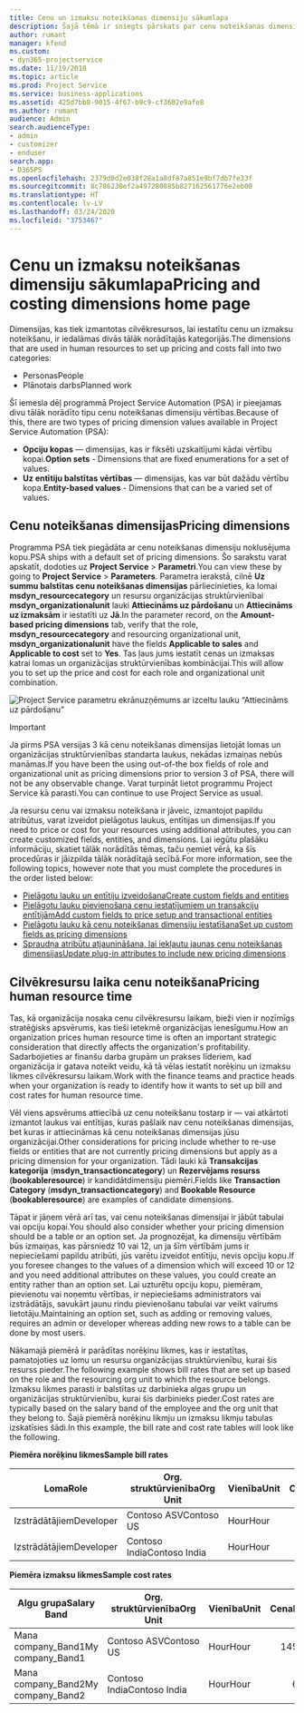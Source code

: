 ```yaml
---
title: Cenu un izmaksu noteikšanas dimensiju sākumlapa
description: Šajā tēmā ir sniegts pārskats par cenu noteikšanas dimensijām.
author: rumant
manager: kfend
ms.custom:
- dyn365-projectservice
ms.date: 11/19/2018
ms.topic: article
ms.prod: Project Service
ms.service: business-applications
ms.assetid: 425d7bb8-9015-4f67-b9c9-cf3602e9afe8
ms.author: rumant
audience: Admin
search.audienceType:
- admin
- customizer
- enduser
search.app:
- D365PS
ms.openlocfilehash: 2379d0d2e038f28a1a8df87a851e9bf7db7fe33f
ms.sourcegitcommit: 8c786230ef2a497280885b827162561776e2eb00
ms.translationtype: HT
ms.contentlocale: lv-LV
ms.lasthandoff: 03/24/2020
ms.locfileid: "3753467"
---
```

# <a name="pricing-and-costing-dimensions-home-page"></a><span data-ttu-id="4bd96-103">Cenu un izmaksu noteikšanas dimensiju sākumlapa</span><span class="sxs-lookup"><span data-stu-id="4bd96-103">Pricing and costing dimensions home page</span></span>

<span data-ttu-id="4bd96-104">Dimensijas, kas tiek izmantotas cilvēkresursos, lai iestatītu cenu un izmaksu noteikšanu, ir iedalāmas divās tālāk norādītajās kategorijās.</span><span class="sxs-lookup"><span data-stu-id="4bd96-104">The dimensions that are used in human resources to set up pricing and costs fall into two categories:</span></span>

- <span data-ttu-id="4bd96-105">Personas</span><span class="sxs-lookup"><span data-stu-id="4bd96-105">People</span></span>
- <span data-ttu-id="4bd96-106">Plānotais darbs</span><span class="sxs-lookup"><span data-stu-id="4bd96-106">Planned work</span></span>

<span data-ttu-id="4bd96-107">Šī iemesla dēļ programmā Project Service Automation (PSA) ir pieejamas divu tālāk norādīto tipu cenu noteikšanas dimensiju vērtības.</span><span class="sxs-lookup"><span data-stu-id="4bd96-107">Because of this, there are two types of pricing dimension values available in Project Service Automation (PSA):</span></span> 

- <span data-ttu-id="4bd96-108">**Opciju kopas** — dimensijas, kas ir fiksēti uzskaitījumi kādai vērtību kopai.</span><span class="sxs-lookup"><span data-stu-id="4bd96-108">**Option sets** - Dimensions that are fixed enumerations for a set of values.</span></span>
- <span data-ttu-id="4bd96-109">**Uz entītiju balstītas vērtības** — dimensijas, kas var būt dažādu vērtību kopa.</span><span class="sxs-lookup"><span data-stu-id="4bd96-109">**Entity-based values** - Dimensions that can be a varied set of values.</span></span>

## <a name="pricing-dimensions"></a><span data-ttu-id="4bd96-110">Cenu noteikšanas dimensijas</span><span class="sxs-lookup"><span data-stu-id="4bd96-110">Pricing dimensions</span></span>

<span data-ttu-id="4bd96-111">Programma PSA tiek piegādāta ar cenu noteikšanas dimensiju noklusējuma kopu.</span><span class="sxs-lookup"><span data-stu-id="4bd96-111">PSA ships with a default set of pricing dimensions.</span></span> <span data-ttu-id="4bd96-112">Šo sarakstu varat apskatīt, dodoties uz **Project Service** > **Parametri**.</span><span class="sxs-lookup"><span data-stu-id="4bd96-112">You can view these by going to **Project Service** > **Parameters**.</span></span> <span data-ttu-id="4bd96-113">Parametra ierakstā, cilnē **Uz summu balstītas cenu noteikšanas dimensijas** pārliecinieties, ka lomai **msdyn_resourcecategory** un resursu organizācijas struktūrvienībai **msdyn_organizationalunit** lauki **Attiecināms uz pārdošanu** un **Attiecināms uz izmaksām** ir iestatīti uz **Jā**.</span><span class="sxs-lookup"><span data-stu-id="4bd96-113">In the parameter record, on the **Amount-based pricing dimensions** tab, verify that the role, **msdyn_resourcecategory** and resourcing organizational unit, **msdyn_organizationalunit** have the fields **Applicable to sales** and **Applicable to cost** set to **Yes**.</span></span> <span data-ttu-id="4bd96-114">Tas ļaus jums iestatīt cenas un izmaksas katrai lomas un organizācijas struktūrvienības kombinācijai.</span><span class="sxs-lookup"><span data-stu-id="4bd96-114">This will allow you to set up the price and cost for each role and organizational unit combination.</span></span>

![Project Service parametru ekrānuzņēmums ar izceltu lauku “Attiecināms uz pārdošanu”](media/PS-OOB-parameters.png)

> [!IMPORTANT]
> <span data-ttu-id="4bd96-116">Ja pirms PSA versijas 3 kā cenu noteikšanas dimensijas lietojāt lomas un organizācijas struktūrvienības standarta laukus, nekādas izmaiņas nebūs manāmas.</span><span class="sxs-lookup"><span data-stu-id="4bd96-116">If you have been the using out-of-the box fields of role and organizational unit as pricing dimensions prior to version 3 of PSA, there will not be any observable change.</span></span> <span data-ttu-id="4bd96-117">Varat turpināt lietot programmu Project Service kā parasti.</span><span class="sxs-lookup"><span data-stu-id="4bd96-117">You can continue to use Project Service as usual.</span></span> 

<span data-ttu-id="4bd96-118">Ja resursu cenu vai izmaksu noteikšana ir jāveic, izmantojot papildu atribūtus, varat izveidot pielāgotus laukus, entītijas un dimensijas.</span><span class="sxs-lookup"><span data-stu-id="4bd96-118">If you need to price or cost for your resources using additional attributes, you can create customized fields, entities, and dimensions.</span></span> <span data-ttu-id="4bd96-119">Lai iegūtu plašāku informāciju, skatiet tālāk norādītās tēmas, taču ņemiet vērā, ka šīs procedūras ir jāizpilda tālāk norādītajā secībā.</span><span class="sxs-lookup"><span data-stu-id="4bd96-119">For more information, see the following topics, however note that you must complete the procedures in the order listed below:</span></span>

- [<span data-ttu-id="4bd96-120">Pielāgotu lauku un entītiju izveidošana</span><span class="sxs-lookup"><span data-stu-id="4bd96-120">Create custom fields and entities</span></span>](create-custom-fields-entities.md)
- [<span data-ttu-id="4bd96-121">Pielāgotu lauku pievienošana cenu iestatījumiem un transakciju entītijām</span><span class="sxs-lookup"><span data-stu-id="4bd96-121">Add custom fields to price setup and transactional entities</span></span>](field-references.md)
- [<span data-ttu-id="4bd96-122">Pielāgotu lauku kā cenu noteikšanas dimensiju iestatīšana</span><span class="sxs-lookup"><span data-stu-id="4bd96-122">Set up custom fields as pricing dimensions</span></span>](set-up-pricing-dimensions.md)
- [<span data-ttu-id="4bd96-123">Spraudņa atribūtu atjaunināšana, lai iekļautu jaunas cenu noteikšanas dimensijas</span><span class="sxs-lookup"><span data-stu-id="4bd96-123">Update plug-in attributes to include new pricing dimensions</span></span>](update-plug-in-attributes.md)

## <a name="pricing-human-resource-time"></a><span data-ttu-id="4bd96-124">Cilvēkresursu laika cenu noteikšana</span><span class="sxs-lookup"><span data-stu-id="4bd96-124">Pricing human resource time</span></span>
<span data-ttu-id="4bd96-125">Tas, kā organizācija nosaka cenu cilvēkresursu laikam, bieži vien ir nozīmīgs stratēģisks apsvērums, kas tieši ietekmē organizācijas ienesīgumu.</span><span class="sxs-lookup"><span data-stu-id="4bd96-125">How an organization prices human resource time is often an important strategic consideration that directly affects the organization's profitability.</span></span> <span data-ttu-id="4bd96-126">Sadarbojieties ar finanšu darba grupām un prakses līderiem, kad organizācija ir gatava noteikt veidu, kā tā vēlas iestatīt norēķinu un izmaksu likmes cilvēkresursu laikam.</span><span class="sxs-lookup"><span data-stu-id="4bd96-126">Work with the finance teams and practice heads when your organization is ready to identify how it wants to set up bill and cost rates for human resource time.</span></span>

<span data-ttu-id="4bd96-127">Vēl viens apsvērums attiecībā uz cenu noteikšanu tostarp ir — vai atkārtoti izmantot laukus vai entītijas, kuras pašlaik nav cenu noteikšanas dimensijas, bet kuras ir attiecināmas kā cenu noteikšanas dimensijas jūsu organizācijai.</span><span class="sxs-lookup"><span data-stu-id="4bd96-127">Other considerations for pricing include whether to re-use fields or entities that are not currently pricing dimensions but apply as a pricing dimension for your organization.</span></span> <span data-ttu-id="4bd96-128">Tādi lauki kā **Transakcijas kategorija** (**msdyn_transactioncategory**) un **Rezervējams resurss** (**bookableresource**) ir kandidātdimensiju piemēri.</span><span class="sxs-lookup"><span data-stu-id="4bd96-128">Fields like **Transaction Category** (**msdyn_transactioncategory**) and **Bookable Resource** (**bookableresource**) are examples of candidate dimensions.</span></span> 

<span data-ttu-id="4bd96-129">Tāpat ir jāņem vērā arī tas, vai cenu noteikšanas dimensijai ir jābūt tabulai vai opciju kopai.</span><span class="sxs-lookup"><span data-stu-id="4bd96-129">You should also consider whether your pricing dimension should be a table or an option set.</span></span> <span data-ttu-id="4bd96-130">Ja prognozējat, ka dimensiju vērtībām būs izmaiņas, kas pārsniedz 10 vai 12, un ja šīm vērtībām jums ir nepieciešami papildu atribūti, jūs varētu izveidot entītiju, nevis opciju kopu.</span><span class="sxs-lookup"><span data-stu-id="4bd96-130">If you foresee changes to the values of a dimension which will exceed 10 or 12 and you need additional attributes on these values, you could create an entity rather than an option set.</span></span> <span data-ttu-id="4bd96-131">Lai uzturētu opciju kopu, piemēram, pievienotu vai noņemtu vērtības, ir nepieciešams administrators vai izstrādātājs, savukārt jaunu rindu pievienošanu tabulai var veikt vairums lietotāju.</span><span class="sxs-lookup"><span data-stu-id="4bd96-131">Maintaining an option set, such as adding or removing values, requires an admin or developer whereas adding new rows to a table can be done by most users.</span></span>

<span data-ttu-id="4bd96-132">Nākamajā piemērā ir parādītas norēķinu likmes, kas ir iestatītas, pamatojoties uz lomu un resursu organizācijas struktūrvienību, kurai šis resurss pieder.</span><span class="sxs-lookup"><span data-stu-id="4bd96-132">The following example shows bill rates that are set up based on the role and the resourcing org unit to which the resource belongs.</span></span> <span data-ttu-id="4bd96-133">Izmaksu likmes parasti ir balstītas uz darbinieka algas grupu un organizācijas struktūrvienību, kurai šis darbinieks pieder.</span><span class="sxs-lookup"><span data-stu-id="4bd96-133">Cost rates are typically based on the salary band of the employee and the org unit that they belong to.</span></span> <span data-ttu-id="4bd96-134">Šajā piemērā norēķinu likmju un izmaksu likmju tabulas izskatīsies šādi.</span><span class="sxs-lookup"><span data-stu-id="4bd96-134">In this example, the bill rate and cost rate tables will look like the following.</span></span>

<span data-ttu-id="4bd96-135">**Piemēra norēķinu likmes**</span><span class="sxs-lookup"><span data-stu-id="4bd96-135">**Sample bill rates**</span></span>

| <span data-ttu-id="4bd96-136">Loma</span><span class="sxs-lookup"><span data-stu-id="4bd96-136">Role</span></span>        | <span data-ttu-id="4bd96-137">Org. struktūrvienība</span><span class="sxs-lookup"><span data-stu-id="4bd96-137">Org Unit</span></span>    |<span data-ttu-id="4bd96-138">Vienība</span><span class="sxs-lookup"><span data-stu-id="4bd96-138">Unit</span></span>      |<span data-ttu-id="4bd96-139">Cena</span><span class="sxs-lookup"><span data-stu-id="4bd96-139">Price</span></span>      |<span data-ttu-id="4bd96-140">Valūta</span><span class="sxs-lookup"><span data-stu-id="4bd96-140">Currency</span></span>  |
| ------------|-------------|----------|----------:|----------|
| <span data-ttu-id="4bd96-141">Izstrādātājiem</span><span class="sxs-lookup"><span data-stu-id="4bd96-141">Developer</span></span>   | <span data-ttu-id="4bd96-142">Contoso ASV</span><span class="sxs-lookup"><span data-stu-id="4bd96-142">Contoso US</span></span>  |<span data-ttu-id="4bd96-143">Hour</span><span class="sxs-lookup"><span data-stu-id="4bd96-143">Hour</span></span> | <span data-ttu-id="4bd96-144">200</span><span class="sxs-lookup"><span data-stu-id="4bd96-144">200</span></span>|<span data-ttu-id="4bd96-145">USD</span><span class="sxs-lookup"><span data-stu-id="4bd96-145">USD</span></span>     |
| <span data-ttu-id="4bd96-146">Izstrādātājiem</span><span class="sxs-lookup"><span data-stu-id="4bd96-146">Developer</span></span>   | <span data-ttu-id="4bd96-147">Contoso India</span><span class="sxs-lookup"><span data-stu-id="4bd96-147">Contoso India</span></span> |<span data-ttu-id="4bd96-148">Hour</span><span class="sxs-lookup"><span data-stu-id="4bd96-148">Hour</span></span>|   <span data-ttu-id="4bd96-149">112</span><span class="sxs-lookup"><span data-stu-id="4bd96-149">112</span></span>|<span data-ttu-id="4bd96-150">USD</span><span class="sxs-lookup"><span data-stu-id="4bd96-150">USD</span></span>     |


<span data-ttu-id="4bd96-151">**Piemēra izmaksu likmes**</span><span class="sxs-lookup"><span data-stu-id="4bd96-151">**Sample cost rates**</span></span>

| <span data-ttu-id="4bd96-152">Algu grupa</span><span class="sxs-lookup"><span data-stu-id="4bd96-152">Salary Band</span></span>     | <span data-ttu-id="4bd96-153">Org. struktūrvienība</span><span class="sxs-lookup"><span data-stu-id="4bd96-153">Org Unit</span></span>    |<span data-ttu-id="4bd96-154">Vienība</span><span class="sxs-lookup"><span data-stu-id="4bd96-154">Unit</span></span>      |<span data-ttu-id="4bd96-155">Cena</span><span class="sxs-lookup"><span data-stu-id="4bd96-155">Price</span></span>      |<span data-ttu-id="4bd96-156">Valūta</span><span class="sxs-lookup"><span data-stu-id="4bd96-156">Currency</span></span>  |
| ----------------|-------------|----------|----------:|----------|
| <span data-ttu-id="4bd96-157">Mana company_Band1</span><span class="sxs-lookup"><span data-stu-id="4bd96-157">My company_Band1</span></span> | <span data-ttu-id="4bd96-158">Contoso ASV</span><span class="sxs-lookup"><span data-stu-id="4bd96-158">Contoso US</span></span>  |<span data-ttu-id="4bd96-159">Hour</span><span class="sxs-lookup"><span data-stu-id="4bd96-159">Hour</span></span> | <span data-ttu-id="4bd96-160">145</span><span class="sxs-lookup"><span data-stu-id="4bd96-160">145</span></span>|<span data-ttu-id="4bd96-161">USD</span><span class="sxs-lookup"><span data-stu-id="4bd96-161">USD</span></span>     |
| <span data-ttu-id="4bd96-162">Mana company_Band2</span><span class="sxs-lookup"><span data-stu-id="4bd96-162">My company_Band2</span></span> | <span data-ttu-id="4bd96-163">Contoso India</span><span class="sxs-lookup"><span data-stu-id="4bd96-163">Contoso India</span></span> |<span data-ttu-id="4bd96-164">Hour</span><span class="sxs-lookup"><span data-stu-id="4bd96-164">Hour</span></span>|   <span data-ttu-id="4bd96-165">67</span><span class="sxs-lookup"><span data-stu-id="4bd96-165">67</span></span>|<span data-ttu-id="4bd96-166">USD</span><span class="sxs-lookup"><span data-stu-id="4bd96-166">USD</span></span>     |
